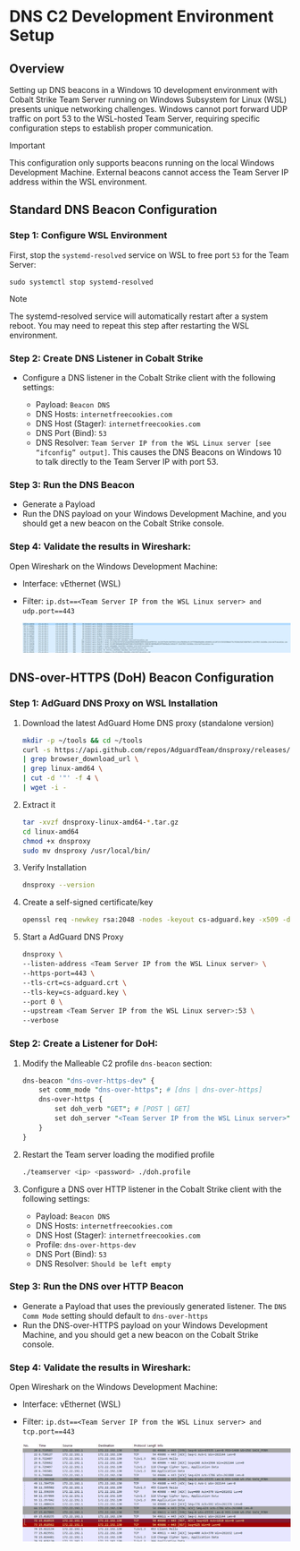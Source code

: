 # DNS C2 Development Environment Setup

## Overview

Setting up DNS beacons in a Windows 10 development environment with Cobalt Strike Team Server running on Windows Subsystem for Linux (WSL) presents unique networking challenges. Windows  cannot port forward UDP traffic on port 53 to the WSL-hosted Team Server, requiring specific configuration steps to establish proper communication.

> [!IMPORTANT]
>This configuration only supports beacons running on the local Windows Development Machine. External beacons cannot access the Team Server IP address within the WSL environment.

## Standard DNS Beacon Configuration

### Step 1: Configure WSL Environment

First, stop the ```systemd-resolved``` service on WSL to free port ```53``` for the Team Server:

```text
sudo systemctl stop systemd-resolved
```

> [!NOTE]
>The systemd-resolved service will automatically restart after a system reboot. You may need to repeat this step after restarting the WSL environment.

### Step 2: Create DNS Listener in Cobalt Strike

- Configure a DNS listener in the Cobalt Strike client with the following settings:

    - Payload: ```Beacon DNS```
    - DNS Hosts: ```internetfreecookies.com```
    - DNS Host (Stager): ```internetfreecookies.com```
    - DNS Port (Bind): ```53```
    - DNS Resolver: ```Team Server IP from the WSL Linux server [see “ifconfig” output]```. This causes the DNS Beacons on Windows 10 to talk directly to the Team Server IP with port 53.

### Step 3: Run the DNS Beacon

- Generate a Payload
- Run the DNS payload on your Windows Development Machine, and you should get a new beacon on the Cobalt Strike console.

### Step 4: Validate the results in Wireshark:

Open Wireshark on the Windows Development Machine: 

- Interface: vEthernet (WSL)
- Filter: ```ip.dst==<Team Server IP from the WSL Linux server> and udp.port==443```

    ![DNS Beacon Traffic](imgs/DNS_traffic.png)
 

## DNS-over-HTTPS (DoH) Beacon Configuration

### Step 1: AdGuard DNS Proxy on WSL Installation

1. Download the latest AdGuard Home DNS proxy (standalone version)

    ```bash
    mkdir -p ~/tools && cd ~/tools
    curl -s https://api.github.com/repos/AdguardTeam/dnsproxy/releases/latest \
    | grep browser_download_url \
    | grep linux-amd64 \
    | cut -d '"' -f 4 \
    | wget -i -
    ```

2. Extract it

    ```bash
    tar -xvzf dnsproxy-linux-amd64-*.tar.gz
    cd linux-amd64
    chmod +x dnsproxy
    sudo mv dnsproxy /usr/local/bin/
    ```

3. Verify Installation

    ```bash
    dnsproxy --version
    ```

4. Create a self-signed certificate/key

    ```bash
    openssl req -newkey rsa:2048 -nodes -keyout cs-adguard.key -x509 -days 365 -out cs-adguard.crt
    ```

5. Start a AdGuard DNS Proxy

    ```bash
    dnsproxy \
    --listen-address <Team Server IP from the WSL Linux server> \
    --https-port=443 \
    --tls-crt=cs-adguard.crt \
    --tls-key=cs-adguard.key \
    --port 0 \
    --upstream <Team Server IP from the WSL Linux server>:53 \
    --verbose
    ```

### Step 2: Create a Listener for DoH:

1. Modify the Malleable C2 profile ```dns-beacon``` section:

    ```perl
    dns-beacon "dns-over-https-dev" {
        set comm_mode "dns-over-https"; # [dns | dns-over-https]
        dns-over-https {
            set doh_verb "GET"; # [POST | GET]
            set doh_server "<Team Server IP from the WSL Linux server>";
        }
    }
    ```
2. Restart the Team server loading the modified profile

    ```bash
    ./teamserver <ip> <password> ./doh.profile
    ```

3. Configure a DNS over HTTP listener in the Cobalt Strike client with the following settings:

    - Payload: ```Beacon DNS```
    - DNS Hosts: ```internetfreecookies.com```
    - DNS Host (Stager): ```internetfreecookies.com```
    - Profile: ```dns-over-https-dev```
    - DNS Port (Bind): ```53```
    - DNS Resolver: ```Should be left empty```

### Step 3: Run the DNS over HTTP Beacon

- Generate a Payload that uses the previously generated listener. The ```DNS Comm Mode``` setting should default to ```dns-over-https```
- Run the DNS-over-HTTPS payload on your Windows Development Machine, and you should get a new beacon on the Cobalt Strike console.


### Step 4: Validate the results in Wireshark:

Open Wireshark on the Windows Development Machine: 

- Interface: vEthernet (WSL)
- Filter: ```ip.dst==<Team Server IP from the WSL Linux server> and tcp.port==443```

    ![DoH Beacon Traffic](imgs/DoH_traffic.png)